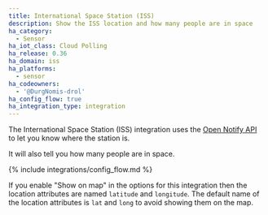 ```yaml
---
title: International Space Station (ISS)
description: Show the ISS location and how many people are in space
ha_category:
  - Sensor
ha_iot_class: Cloud Polling
ha_release: 0.36
ha_domain: iss
ha_platforms:
  - sensor
ha_codeowners:
  - '@DurgNomis-drol'
ha_config_flow: true
ha_integration_type: integration
---
```


The International Space Station (ISS) integration uses the
[Open Notify API](http://open-notify.org/Open-Notify-API/ISS-Location-Now/)
to let you know where the station is.

It will also tell you how many people are in space.

{% include integrations/config_flow.md %}

<div class='note warning'>

If you enable "Show on map" in the options for this integration then the location attributes 
are named `latitude` and `longitude`. The default name of the location attributes is
`lat` and `long` to avoid showing them on the map.

</div>
